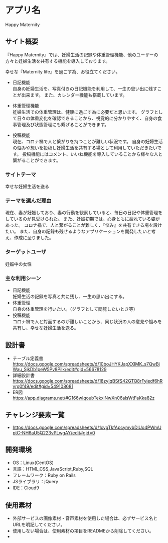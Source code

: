 # アプリ名
  Happy Maternity

## サイト概要
『Happy Maternity』では、妊婦生活の記録や体重管理機能、他のユーザーの方々と妊婦生活を共有する機能を導入しております。

幸せな『Maternity life』を過ごす為、お役立てください。
- 日記機能<br>
自身の妊婦生活を、写真付きの日記機能を利用して、一生の思い出に残すことが出来ます。
また、カレンダー機能も搭載しています。

- 体重管理機能<br>
妊婦生活での体重管理は、健康に過ごす為に必要だと思います。
グラフとして日々の体重変化を確認できることから、視覚的に分かりやすく、自身の食事管理及び状態管理にも繋げることができます。

- 投稿機能<br>
現在、コロナ禍で人と繋がりを持つことが難しい状況です。
自身の妊婦生活の悩みや想いを投稿し妊婦生活を共有する場として利用していただきたいです。
投稿機能にはコメント、いいね機能を導入していることから様々な人と繋がることができます。

### サイトテーマ
幸せな妊婦生活を送る

### テーマを選んだ理由
現在、妻が妊娠しており、妻の行動を観察していると、毎日の日記や体重管理をしているのが見受けられた。
また、妊娠初期では、心身ともに疲れている姿があった。
コロナ禍で、人と繋がることが難しく、『悩み』を共有できる場を設けたい。
また、自身の記録も残せるようなアプリケーションを開発したいと考え、作成に至りました。

### ターゲットユーザ
妊娠中の女性

### 主な利用シーン
- 日記機能<br>
妊婦生活の記録を写真と共に残し、一生の思い出にする。
- 体重管理<br>
自身の体重管理を行いたい。（グラフとして閲覧したいとき等）
- 投稿機能<br>
コロナ禍で人と対面するのが難しいことから、同じ状況の人の意見や悩みを共有し、幸せな妊婦生活を送る。

## 設計書
- テーブル定義書
https://docs.google.com/spreadsheets/d/10boJHYKJapXXlMK_s7QwBjWau_SjkDb1peW5Pv8Pilk/edit#gid=56678129
- 詳細設計書
https://docs.google.com/spreadsheets/d/18zyIqBSfS42GTQ8rFyiedf6hRyrg0f49/edit#gid=549108681
- ER図
https://app.diagrams.net/#G166wIqoubTekxlNwXn06alsWtFaKka82z

## チャレンジ要素一覧
- https://docs.google.com/spreadsheets/d/1cvgTkfApcymybDlUo4PWmUptC-NH6aU5Q223vPLwgAY/edit#gid=0

## 開発環境
- OS：Linux(CentOS)
- 言語：HTML,CSS,JavaScript,Ruby,SQL
- フレームワーク：Ruby on Rails
- JSライブラリ：jQuery
- IDE：Cloud9

## 使用素材
- 外部サービスの画像素材・音声素材を使用した場合は、必ずサービス名とURLを明記してください。
- 使用しない場合は、使用素材の項目をREADMEから削除してください。
-